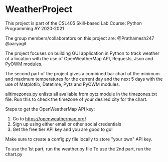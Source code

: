 # WeatherProject

This project is part of the CSL405 Skill-based Lab Course: Python Programming AY 2020-2021

The group members/collaborators on this project are:
@Prathamesh247
@aaryagit

The project focuses on building GUI application in Python
to track weather of a location with the use of 
OpenWeatherMap API, Requests, Json and PyOWM modules.

The second part of the project gives a combined bar chart of the minimum and maximum
temperatures for the current day and the next 5 days with the use of 
Matplotlib, Datetime, Pytz and PyOWM modules.

alltimezones.py enlists all available from pytz module
in the timezones.txt file. Run this to check the timezone of your desired city for the chart.

Steps to get the OpenWeatherMap API key:
1) Go to https://openweathermap.org/
2) Sign up using either email or other social credentials
3) Get the free tier API key and you are good to go!

Make sure to create a config.py file locally to store "your own" API key. 

To use the 1st part, run the weather.py file
To use the 2nd part, run the chart.py